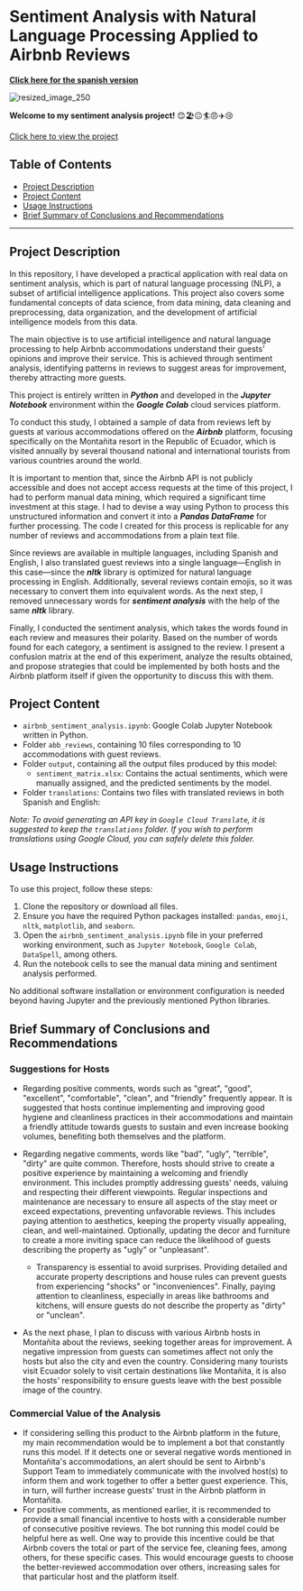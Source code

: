 # Sentiment Analysis with Natural Language Processing Applied to Airbnb Reviews

[**Click here for the spanish version**](https://github.com/carlos-calderon-cabezas/airbnb-sentiment-analysis/blob/main/README.md)

![resized_image_250](https://github.com/user-attachments/assets/745d3055-36a5-4a3e-9741-8ea364b179dd)

**Welcome to my sentiment analysis project!** 😊🏖️😐🏄😠✈️😢

[Click here to view the project](https://github.com/carlos-calderon-cabezas/airbnb-sentiment-analysis/blob/main/airbnb_sentiment_analysis_EN.ipynb)

## Table of Contents

- [Project Description](#project-description)
- [Project Content](#project-content)
- [Usage Instructions](#usage-instructions)
- [Brief Summary of Conclusions and Recommendations](#brief-summary-of-conclusions-and-recommendations)

---

## Project Description

In this repository, I have developed a practical application with real data on sentiment analysis, which is part of natural language processing (NLP), a subset of artificial intelligence applications. This project also covers some fundamental concepts of data science, from data mining, data cleaning and preprocessing, data organization, and the development of artificial intelligence models from this data.

The main objective is to use artificial intelligence and natural language processing to help Airbnb accommodations understand their guests' opinions and improve their service. This is achieved through sentiment analysis, identifying patterns in reviews to suggest areas for improvement, thereby attracting more guests.

This project is entirely written in ***Python*** and developed in the ***Jupyter Notebook*** environment within the ***Google Colab*** cloud services platform.

To conduct this study, I obtained a sample of data from reviews left by guests at various accommodations offered on the ***Airbnb*** platform, focusing specifically on the Montañita resort in the Republic of Ecuador, which is visited annually by several thousand national and international tourists from various countries around the world.

It is important to mention that, since the Airbnb API is not publicly accessible and does not accept access requests at the time of this project, I had to perform manual data mining, which required a significant time investment at this stage. I had to devise a way using Python to process this unstructured information and convert it into a ***Pandas DataFrame*** for further processing. The code I created for this process is replicable for any number of reviews and accommodations from a plain text file.

Since reviews are available in multiple languages, including Spanish and English, I also translated guest reviews into a single language—English in this case—since the ***nltk*** library is optimized for natural language processing in English. Additionally, several reviews contain emojis, so it was necessary to convert them into equivalent words. As the next step, I removed unnecessary words for ***sentiment analysis*** with the help of the same ***nltk*** library.

Finally, I conducted the sentiment analysis, which takes the words found in each review and measures their polarity. Based on the number of words found for each category, a sentiment is assigned to the review. I present a confusion matrix at the end of this experiment, analyze the results obtained, and propose strategies that could be implemented by both hosts and the Airbnb platform itself if given the opportunity to discuss this with them.

## Project Content

- `airbnb_sentiment_analysis.ipynb`: Google Colab Jupyter Notebook written in Python.
- Folder `abb_reviews`, containing 10 files corresponding to 10 accommodations with guest reviews.
- Folder `output`, containing all the output files produced by this model:
  - `sentiment_matrix.xlsx`: Contains the actual sentiments, which were manually assigned, and the predicted sentiments by the model.
- Folder `translations`: Contains two files with translated reviews in both Spanish and English:

*Note: To avoid generating an API key in `Google Cloud Translate`, it is suggested to keep the `translations` folder. If you wish to perform translations using Google Cloud, you can safely delete this folder.*

## Usage Instructions

To use this project, follow these steps:

1. Clone the repository or download all files.
2. Ensure you have the required Python packages installed: `pandas`, `emoji`, `nltk`, `matplotlib`, and `seaborn`.
3. Open the `airbnb_sentiment_analysis.ipynb` file in your preferred working environment, such as `Jupyter Notebook`, `Google Colab`, `DataSpell`, among others.
4. Run the notebook cells to see the manual data mining and sentiment analysis performed.

No additional software installation or environment configuration is needed beyond having Jupyter and the previously mentioned Python libraries.

## Brief Summary of Conclusions and Recommendations

### Suggestions for Hosts

- Regarding positive comments, words such as "great", "good", "excellent", "comfortable", "clean", and "friendly" frequently appear. It is suggested that hosts continue implementing and improving good hygiene and cleanliness practices in their accommodations and maintain a friendly attitude towards guests to sustain and even increase booking volumes, benefiting both themselves and the platform.

- Regarding negative comments, words like "bad", "ugly", "terrible", "dirty" are quite common. Therefore, hosts should strive to create a positive experience by maintaining a welcoming and friendly environment. This includes promptly addressing guests' needs, valuing and respecting their different viewpoints. Regular inspections and maintenance are necessary to ensure all aspects of the stay meet or exceed expectations, preventing unfavorable reviews. This includes paying attention to aesthetics, keeping the property visually appealing, clean, and well-maintained. Optionally, updating the decor and furniture to create a more inviting space can reduce the likelihood of guests describing the property as "ugly" or "unpleasant".

  - Transparency is essential to avoid surprises. Providing detailed and accurate property descriptions and house rules can prevent guests from experiencing "shocks" or "inconveniences". Finally, paying attention to cleanliness, especially in areas like bathrooms and kitchens, will ensure guests do not describe the property as "dirty" or "unclean".

- As the next phase, I plan to discuss with various Airbnb hosts in Montañita about the reviews, seeking together areas for improvement. A negative impression from guests can sometimes affect not only the hosts but also the city and even the country. Considering many tourists visit Ecuador solely to visit certain destinations like Montañita, it is also the hosts' responsibility to ensure guests leave with the best possible image of the country.

### Commercial Value of the Analysis

- If considering selling this product to the Airbnb platform in the future, my main recommendation would be to implement a bot that constantly runs this model. If it detects one or several negative words mentioned in Montañita's accommodations, an alert should be sent to Airbnb's Support Team to immediately communicate with the involved host(s) to inform them and work together to offer a better guest experience. This, in turn, will further increase guests' trust in the Airbnb platform in Montañita.
- For positive comments, as mentioned earlier, it is recommended to provide a small financial incentive to hosts with a considerable number of consecutive positive reviews. The bot running this model could be helpful here as well. One way to provide this incentive could be that Airbnb covers the total or part of the service fee, cleaning fees, among others, for these specific cases. This would encourage guests to choose the better-reviewed accommodation over others, increasing sales for that particular host and the platform itself.
